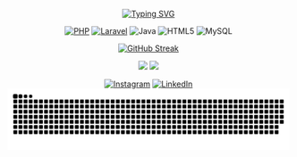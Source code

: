 <div align="center">

[![Typing SVG](https://readme-typing-svg.herokuapp.com?font=Press+Start+2P&size=25&duration=3000&pause=1000&color=77F733&center=true&vCenter=true&multiline=true&random=false&width=650&height=70&lines=Ol%C3%A1!+Eu+sou+Felipe+Portari;Atualmente+estudando+ADS)](https://git.io/typing-svg)

[![PHP](https://img.shields.io/badge/php-%23777BB4.svg?style=for-the-badge&logo=php&logoColor=white)](https://www.php.net/manual/pt_BR/) [![Laravel](https://img.shields.io/badge/laravel-%23FF2D20.svg?style=for-the-badge&logo=laravel&logoColor=white)](https://laravel.com/docs/11.x) ![Java](https://img.shields.io/badge/java-%23ED8B00.svg?style=for-the-badge&logo=openjdk&logoColor=white) ![HTML5](https://img.shields.io/badge/html5-%23E34F26.svg?style=for-the-badge&logo=html5&logoColor=white) ![MySQL](https://img.shields.io/badge/mysql-%2300000f.svg?style=for-the-badge&logo=mysql&logoColor=white)
</div>

<div align="center">
  
  [![GitHub Streak](https://github-readme-streak-stats.herokuapp.com?user=felipeportari&theme=merko&locale=pt_BR)](https://git.io/streak-stats)
  <br>
  
  <img height="180em" src="https://github-readme-stats-sigma-five.vercel.app/api?username=felipeportari&show_icons=true&theme=merko&include_all_commits=true&count_private=true"/>  
  <img height="180em" src="https://github-readme-stats-sigma-five.vercel.app/api/top-langs/?username=felipeportari&layout=compact&langs_count=7&theme=merko"/>  
  
  [![Instagram](https://img.shields.io/badge/Instagram-%23E4405F.svg?logo=Instagram&logoColor=white)](https://instagram.com/portarin_) [![LinkedIn](https://img.shields.io/badge/LinkedIn-%230077B5.svg?logo=linkedin&logoColor=white)](https://linkedin.com/in/felipe-portari-915805244) 
  <picture align="center">
         <source media="(prefers-color-scheme: dark)" srcset="https://raw.githubusercontent.com/platane/platane/output/github-contribution-grid-snake-dark.svg">
         <source media="(prefers-color-scheme: light)" srcset="https://raw.githubusercontent.com/platane/platane/output/github-contribution-grid-snake.svg">
         <img alt="github contribution grid snake animation" src="https://raw.githubusercontent.com/platane/platane/output/github-contribution-grid-snake.svg">
  </picture>
</div>
